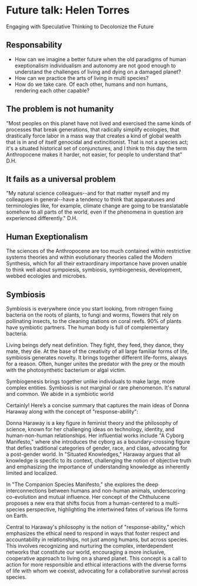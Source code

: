 # Future talk: Helen Torres

Engaging with Speculative Thinking to Decolonize the Future

## Responsability

- How can we imagine a better future when the old paradigms of human exeptionalism individualism and autonomy are not good enough to understand the challenges of living and dying on a damaged planet?
- How can we practice the arts of living in multi species?
- How do we take care. Of each other, humans and non humans, rendering each other capable?

## The problem is not humanity

"Most peoples on this planet have not lived and exercised the same kinds of processes that break generations, that radically simplify ecologies, that drastically force labor in a mass way that creates a kind of global wealth that is in and of itself genocidal and extincitionist. That is not a species act; it's a situated historical set of conjunctures, and I think to this day the term Anthropocene makes it harder, not easier, for people to understand that" D.H.

## It fails as a universal problem

"My natural science colleagues--and for that matter myself and my colleagues in general--have a tendency to think that apparatuses and terminologies like, for example, climate change are going to be translatable somehow to all parts of the world, even if the phenomena in question are experienced differently." D.H.

## Human Exeptionalism

The sciences of the Anthropocene are too much contained within restrictive systems theories and within evolutionary theories called the Modern Synthesis, which for all their extraordinary importance have proven unable to think well about sympoiesis, symbiosis, symbiogenesis, development, webbed ecologies and microbes.

## Symbiosis

Symbiosis is everywhere once you start looking, from nitrogen fixing bacteria on the roots of plants, to fungi and worms, flowers that rely on pollinating insects, to the cleaning stations on coral reefs. 90% of plants have symbiotic partners. The human body is full of complementary bacteria.



Living beings defy neat definition. They fight, they feed, they dance, they mate, they die. At the base of the creativity of all large familiar forms of life, symbiosis generates novelty. It brings together different life-forms, always for a reason. Often, hunger unites the predator with the prey or the mouth with the photosynthetic bacterium or algal victim.

Symbiogenesis brings together unlike individuals to make large, more complex entities. Symbiosis is not marginal or rare phenomenon. It's natural and common. We abide in a symbiotic world









Certainly! Here’s a concise summary that captures the main ideas of Donna Haraway along with the concept of "response-ability":

Donna Haraway is a key figure in feminist theory and the philosophy of science, known for her challenging ideas on technology, identity, and human-non-human relationships. Her influential works include "A Cyborg Manifesto," where she introduces the cyborg as a boundary-crossing figure that defies traditional categories of gender, race, and class, advocating for a post-gender world. In "Situated Knowledges," Haraway argues that all knowledge is specific to its context, challenging the notion of objective truth and emphasizing the importance of understanding knowledge as inherently limited and localized.

In "The Companion Species Manifesto," she explores the deep interconnections between humans and non-human animals, underscoring co-evolution and mutual influence. Her concept of the Chthulucene proposes a new era that shifts focus from a human-centered to a multi-species perspective, highlighting the intertwined fates of various life forms on Earth.

Central to Haraway's philosophy is the notion of "response-ability," which emphasizes the ethical need to respond in ways that foster respect and accountability in relationships, not just among humans, but across species. This involves recognizing and nurturing the complex, interdependent networks that constitute our world, encouraging a more inclusive, cooperative approach to living on a shared planet. This concept is a call to action for more responsible and ethical interactions with the diverse forms of life with whom we coexist, advocating for a collaborative survival across species.
